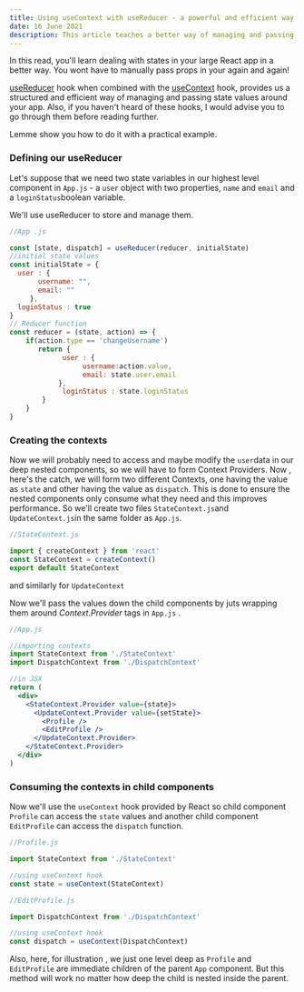 ```yaml
---
title: Using useContext with useReducer - a powerful and efficient way of managing global states
date: 16 June 2021
description: This article teaches a better way of managing and passing state in your complex reac app so you dont have to pass it down the components as props again and again.
---
```


In this read, you'll learn dealing with states in your large React app in a better way. You wont have to manually pass props in your again and again!

[useReducer](https://reactjs.org/docs/hooks-reference.html#usereducer) hook when combined with the [useContext](https://reactjs.org/docs/hooks-reference.html#usecontext) hook, provides us a structured and efficient way of managing and passing state values around your app. Also, if you haven't heard of these hooks, I would advise you to go through them before reading further.

Lemme show you how to do it with a practical example.

### Defining our useReducer

Let's suppose that we need two state variables in our highest level component in `App.js` - a `user` object with two properties, `name` and `email` and a `loginStatus`boolean variable.

We'll use useReducer to store and manage them.

```jsx
//App .js

const [state, dispatch] = useReducer(reducer, initialState)
//initial state values
const initialState = {
  user : {
	   username: "",
	   email: ""
	 },
  loginStatus : true
}
// Reducer function
const reducer = (state, action) => {
	if(action.type == 'changeUsername')
	   return {
		     user : {
			      username:action.value,
			      email: state.user.email
			},
		     loginStatus : state.loginStatus
		}
	}
}

```

### Creating the contexts

Now we will probably need to access and maybe modify the `user`data in our deep nested components, so we will have to form Context Providers. Now , here's the catch, we will form two different Contexts, one having the value as `state` and other having the value as `dispatch`. This is done to ensure the nested components only consume what they need and this improves performance. So we'll create two files `StateContext.js`and `UpdateContext.js`in the same folder as `App.js`.

```jsx
//StateContext.js

import { createContext } from 'react'
const StateContext = createContext()
export default StateContext
```

and similarly for `UpdateContext`

Now we'll pass the values down the child components by juts wrapping them around _Context.Provider_ tags in `App.js` .

```jsx
//App.js

//importing contexts
import StateContext from './StateContext'
import DispatchContext from './DispatchContext'

//in JSX
return (
  <div>
    <StateContext.Provider value={state}>
      <UpdateContext.Provider value={setState}>
        <Profile />
        <EditProfile />
      </UpdateContext.Provider>
    </StateContext.Provider>
  </div>
)
```

### Consuming the contexts in child components

Now we'll use the `useContext` hook provided by React so child component `Profile` can access the `state` values and another child component `EditProfile` can access the `dispatch` function.

```jsx
//Profile.js

import StateContext from './StateContext'

//using useContext hook
const state = useContext(StateContext)
```

```jsx
//EditProfile.js

import DispatchContext from './DispatchContext'

//using useContext hook
const dispatch = useContext(DispatchContext)
```

Also, here, for illustration , we just one level deep as `Profile` and `EditProfile` are immediate children of the parent `App` component. But this method will work no matter how deep the child is nested inside the parent.

